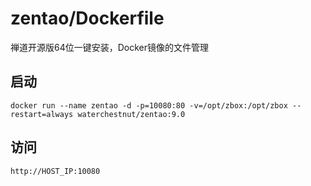 # zentao/Dockerfile
禅道开源版64位一键安装，Docker镜像的文件管理
## 启动
```base
docker run --name zentao -d -p=10080:80 -v=/opt/zbox:/opt/zbox --restart=always waterchestnut/zentao:9.0
```
## 访问
```base
http://HOST_IP:10080
```
